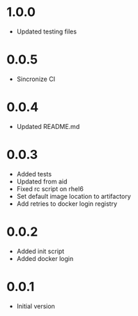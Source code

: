 # 1.0.0
* Updated testing files

# 0.0.5
* Sincronize CI

# 0.0.4
* Updated README.md

# 0.0.3
* Added tests
* Updated from aid
* Fixed rc script on rhel6
* Set default image location to artifactory
* Add retries to docker login registry 

# 0.0.2
* Added init script
* Added docker login

# 0.0.1
* Initial version
